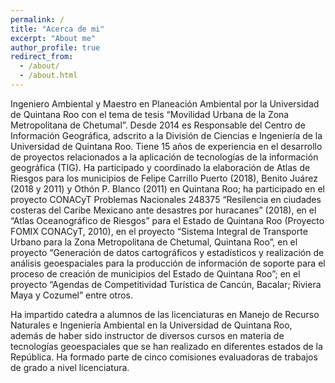```yaml
---
permalink: /
title: "Acerca de mi"
excerpt: "About me"
author_profile: true
redirect_from: 
  - /about/
  - /about.html
---
```


Ingeniero Ambiental y Maestro en Planeación Ambiental por la Universidad de Quintana Roo con el tema de tesis “Movilidad Urbana de la Zona Metropolitana de Chetumal”. Desde 2014 es Responsable del Centro de Información Geográfica, adscrito a la División de Ciencias e Ingeniería de la Universidad de Quintana Roo. Tiene 15 años de experiencia en el desarrollo de proyectos relacionados a la aplicación de tecnologías de la información geográfica (TIG). Ha participado y coordinado la elaboración de Atlas de Riesgos para los municipios de Felipe Carrillo Puerto (2018), Benito Juárez (2018 y 2011) y Othón P. Blanco (2011) en Quintana Roo; ha participado en el proyecto CONACyT Problemas Nacionales 248375 “Resilencia en ciudades costeras del Caribe Mexicano ante desastres por huracanes” (2018), en el “Atlas Oceanográfico de Riesgos” para el Estado de Quintana Roo (Proyecto FOMIX CONACyT, 2010), en el proyecto “Sistema Integral de Transporte Urbano para la Zona Metropolitana de Chetumal, Quintana Roo”, en el proyecto “Generación de datos cartográficos y estadísticos y realización de análisis geoespaciales para la producción de información de soporte para el proceso de creación de municipios del Estado de Quintana Roo”; en el proyecto “Agendas de Competitividad Turística de Cancún, Bacalar; Riviera Maya y Cozumel” entre otros. 

Ha impartido catedra a alumnos de las licenciaturas en Manejo de Recurso Naturales e Ingeniería Ambiental en la Universidad de Quintana Roo, además de haber sido instructor de diversos cursos en materia de tecnologías geoespaciales que se han realizado en diferentes estados de la República. Ha formado parte de cinco comisiones evaluadoras de trabajos de grado a nivel licenciatura.